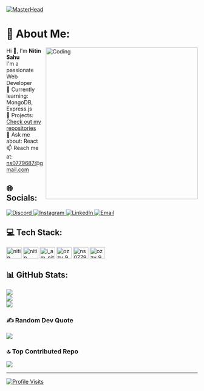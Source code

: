 [![MasterHead](https://user-images.githubusercontent.com/90236635/232446433-d5540fa2-fe28-4bb8-b929-cdb51fe61336.gif)](https://rishavchanda.io)
<h1>💫 About Me:</h1>
<img align="right" alt="Coding" width="400" src="https://cdn.hashnode.com/res/hashnode/image/upload/v1651780522995/zZbL8WM2v.gif")>
<p>Hi 👋, I'm <strong>Nitin Sahu</strong><br>
I'm a passionate Web Developer<br>
🌱 Currently learning: MongoDB, Express.js<br>
🚀 Projects: <a href="https://github.com/nitin-999-code?tab=repositories" target="_blank">Check out my repositories</a><br>
💬 Ask me about: React<br>
📫 Reach me at: <a href="mailto:ns0779687@gmail.com">ns0779687@gmail.com</a></p>

<h2>🌐 Socials:</h2>
<p>
  <a href="https://discord.gg/nitinsahu0621" target="_blank">
    <img src="https://img.shields.io/badge/Discord-%237289DA.svg?logo=discord&logoColor=white" alt="Discord">
  </a>
  <a href="https://www.instagram.com/i_am_nitin999/" target="_blank">
    <img src="https://img.shields.io/badge/Instagram-%23E4405F.svg?logo=Instagram&logoColor=white" alt="Instagram">
  </a>
  <a href="https://linkedin.com/in/nitin-sahu-a1b663323" target="_blank">
    <img src="https://img.shields.io/badge/LinkedIn-%230077B5.svg?logo=linkedin&logoColor=white" alt="LinkedIn">
  </a>
  <a href="mailto:ns0779687@gmail.com">
    <img src="https://img.shields.io/badge/Email-D14836?logo=gmail&logoColor=white" alt="Email">
  </a>
</p>

<h2>💻 Tech Stack:</h2>
<p align="left">
<a href="https://twitter.com/nitin sahu" target="blank"><img align="center" src="https://raw.githubusercontent.com/rahuldkjain/github-profile-readme-generator/master/src/images/icons/Social/twitter.svg" alt="nitin sahu" height="30" width="40" /></a>
<a href="https://linkedin.com/in/nitin sahu" target="blank"><img align="center" src="https://raw.githubusercontent.com/rahuldkjain/github-profile-readme-generator/master/src/images/icons/Social/linked-in-alt.svg" alt="nitin sahu" height="30" width="40" /></a>
<a href="https://instagram.com/i_am_nitin_999" target="blank"><img align="center" src="https://raw.githubusercontent.com/rahuldkjain/github-profile-readme-generator/master/src/images/icons/Social/instagram.svg" alt="i_am_nitin_999" height="30" width="40" /></a>
<a href="https://www.codechef.com/users/ozzy_999" target="blank"><img align="center" src="https://cdn.jsdelivr.net/npm/simple-icons@3.1.0/icons/codechef.svg" alt="ozzy_999" height="30" width="40" /></a>
<a href="https://codeforces.com/profile/ns0779687" target="blank"><img align="center" src="https://raw.githubusercontent.com/rahuldkjain/github-profile-readme-generator/master/src/images/icons/Social/codeforces.svg" alt="ns0779687" height="30" width="40" /></a>
<a href="https://www.leetcode.com/ozzy_999" target="blank"><img align="center" src="https://raw.githubusercontent.com/rahuldkjain/github-profile-readme-generator/master/src/images/icons/Social/leet-code.svg" alt="ozzy_999" height="30" width="40" /></a>
</p>

<h2>📊 GitHub Stats:</h2>
<p>
  <img src="https://github-readme-stats.vercel.app/api?username=nitin-999-code&theme=dark&hide_border=false&include_all_commits=false&count_private=false"><br>
  <img src="https://nirzak-streak-stats.vercel.app/?user=nitin-999-code&theme=dark&hide_border=false"><br>
  <img src="https://github-readme-stats.vercel.app/api/top-langs/?username=nitin-999-code&theme=dark&hide_border=false&include_all_commits=false&count_private=false&layout=compact">
</p>

<h3>✍️ Random Dev Quote</h3>
<p>
  <img src="https://quotes-github-readme.vercel.app/api?type=horizontal&theme=radical">
</p>

<h3>🔝 Top Contributed Repo</h3>
<p>
  <img src="https://github-contributor-stats.vercel.app/api?username=nitin-999-code&limit=5&theme=dark&combine_all_yearly_contributions=true">
</p>

<hr>
<p>
  <a href="https://visitcount.itsvg.in">
    <img src="https://visitcount.itsvg.in/api?id=nitin-999-code&icon=0&color=0" alt="Profile Visits">
  </a>
</p>
<!-- Proudly created with GPRM ( https://gprm.itsvg.in ) -->

